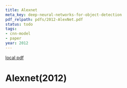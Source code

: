 ```yaml
---
title: Alexnet
meta_key: deep-neural-networks-for-object-detection
pdf_relpath: pdfs/2012-AlexNet.pdf
status: todo
tags:
- cnn-model
- paper
year: 2012
---
```


[local pdf](../../../pdfs/2012-AlexNet.pdf)

# Alexnet(2012)
